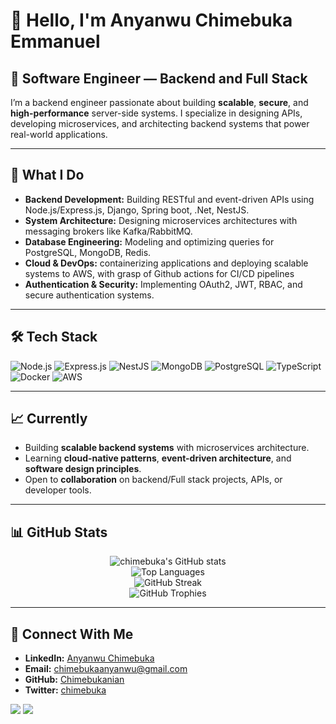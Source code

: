 # 👋 Hello, I'm **Anyanwu Chimebuka Emmanuel**

## 🚀 Software Engineer — Backend and Full Stack

I’m a backend engineer passionate about building **scalable**, **secure**, and **high-performance** server-side systems. I specialize in designing APIs, developing microservices, and architecting backend systems that power real-world applications.

---

## 🔧 **What I Do**

- **Backend Development:** Building RESTful and event-driven APIs using Node.js/Express.js, Django, Spring boot, .Net, NestJS.  
- **System Architecture:** Designing microservices architectures with messaging brokers like Kafka/RabbitMQ.  
- **Database Engineering:** Modeling and optimizing queries for PostgreSQL, MongoDB, Redis.  
- **Cloud & DevOps:** containerizing applications and deploying scalable systems to AWS,  with grasp of Github actions for CI/CD pipelines 
- **Authentication & Security:** Implementing OAuth2, JWT, RBAC, and secure authentication systems.  

---

## 🛠️ **Tech Stack**

![Node.js](https://img.shields.io/badge/Node.js-339933?style=flat-square&logo=node.js&logoColor=white)
![Express.js](https://img.shields.io/badge/Express.js-000000?style=flat-square&logo=express&logoColor=white)
![NestJS](https://img.shields.io/badge/NestJS-E0234E?style=flat-square&logo=nestjs&logoColor=white)
![MongoDB](https://img.shields.io/badge/MongoDB-47A248?style=flat-square&logo=mongodb&logoColor=white)
![PostgreSQL](https://img.shields.io/badge/PostgreSQL-336791?style=flat-square&logo=postgresql&logoColor=white)
![TypeScript](https://img.shields.io/badge/TypeScript-3178C6?style=flat-square&logo=typescript&logoColor=white)
![Docker](https://img.shields.io/badge/Docker-2496ED?style=flat-square&logo=docker&logoColor=white)
![AWS](https://img.shields.io/badge/AWS-232F3E?style=flat-square&logo=amazon-aws&logoColor=white)

---

## 📈 **Currently**

- Building **scalable backend systems** with microservices architecture.  
- Learning **cloud-native patterns**, **event-driven architecture**, and **software design principles**.  
- Open to **collaboration** on backend/Full stack projects, APIs, or developer tools.

---

## 📊 **GitHub Stats**

<p align="center">
  <img src="https://github-readme-stats.vercel.app/api?username=chimebukaniani&show_icons=true&theme=radical" alt="chimebuka's GitHub stats" />
  <br />
  <img src="https://github-readme-stats.vercel.app/api/top-langs/?username=chimebukanian&layout=compact&theme=radical" alt="Top Languages" />
  <br />
  <img src="https://github-readme-streak-stats.herokuapp.com/?user=chimebukanian&theme=radical" alt="GitHub Streak" />
  <br />
  <img src="https://github-profile-trophy.vercel.app/?username=chimebukanian&theme=radical&no-frame=true&margin-w=5&margin-h=5" alt="GitHub Trophies" />
</p>

---

## 🔗 **Connect With Me**

- **LinkedIn:** [Anyanwu Chimebuka](https://www.linkedin.com/in/chimebuka-anyanwu)  
- **Email:** [chimebukaanyanwu@gmail.com](mailto:chimebukaanyanwu@gmail.com)  
- **GitHub:** [Chimebukanian](https://github.com/chimebukanian)  
- **Twitter:** [chimebuka](https://x.com/Hon_Ebukanian)

<p align="left">
  <a href="https://x.com/Hon_Ebukanian" target="_blank" rel="noreferrer"><img
  src="https://img.shields.io/twitter/follow/Hon_Ebukanian?logo=twitter&style=for-the-badge&color=f97316&labelColor=000000" /></a>
  <a href="https://www.github.com/chimebukanian" target="_blank" rel="noreferrer"><img
  src="https://img.shields.io/github/followers/chimebukanian?logo=github&style=for-the-badge&color=f97316&labelColor=000000" /></a>
</p>